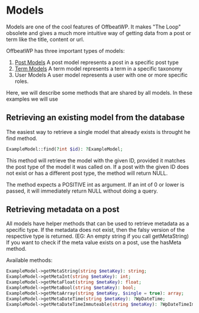 # Models

Models are one of the cool features of OffbeatWP. It makes "The Loop" obsolete and gives a much more intuitive way of getting data from a post or term like the title, content or url.

OffbeatWP has three important types of models:
1. [Post Models](post_models.md)
    A post model represents a post in a specific post type
2. [Term Models](term_models.md)
    A term model represents a term in a specific taxonomy
3. User Models
    A user model represents a user with one or more specific roles.

Here, we will describe some methods that are shared by all models.
In these examples we will use

## Retrieving an existing model from the database
The easiest way to retrieve a single model that already exists is throught he find method.
```php
ExampleModel::find(?int $id): ?ExampleModel;
```
This method will retrieve the model with the given ID, provided it matches the post type of the model it was called on.
If a post with the given ID does not exist or has a different post type, the method will return NULL.

The method expects a POSITIVE int as argument. If an int of 0 or lower is passed, it will immediately return NULL without doing a query.

## Retrieving metadata on a post
All models have helper methods that can be used to retrieve metadata as a specific type.
If the metadata does not exist, then the falsy version of the respective type is returned. (EG: An empty string if you call getMetaString)
If you want to check if the meta value exists on a post, use the hasMeta method.

Available methods:

```php
ExampleModel->getMetaString(string $metaKey): string;
ExampleModel->getMetaInt(string $metaKey): int;
ExampleModel->getMetaFloat(string $metaKey): float;
ExampleModel->getMetaBool(string $metaKey): bool;
ExampleModel->getMetaArray(string $metaKey, $single = true): array;
ExampleModel->getMetaDateTime(string $metaKey): ?WpDateTime;
ExampleModel->getMetaDateTimeImmuteable(string $metaKey): ?WpDateTimeImmuteable;
```
